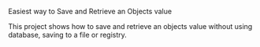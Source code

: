Easiest way to Save and Retrieve an Objects value

This project shows how to save and retrieve an objects value without using database, saving to a file or registry.